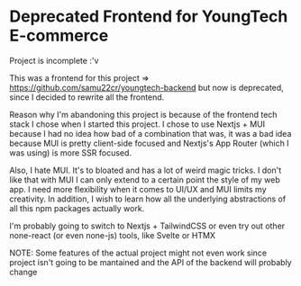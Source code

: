# Deprecated Frontend for YoungTech E-commerce

Project is incomplete :'v

This was a frontend for this project => https://github.com/samu22cr/youngtech-backend
but now is deprecated, since I decided to rewrite all the frontend.

Reason why I'm abandoning this project is because of the frontend tech stack
I chose when I started this project. I chose to use Nextjs + MUI because
I had no idea how bad of a combination that was, it was a bad idea because
MUI is pretty client-side focused and Nextjs's App Router (which I was using)
is more SSR focused.


Also, I hate MUI. It's to bloated and has a lot of weird magic tricks. I 
don't like that with MUI I can only extend to a certain point the style
of my web app. I need more flexibility when it comes to UI/UX and MUI
limits my creativity. In addition, I wish to learn how all the underlying
abstractions of all this npm packages actually work.


I'm probably going to switch to Nextjs + TailwindCSS or even try out
other none-react (or even none-js) tools, like Svelte or HTMX


NOTE: Some features of the actual project might not even work
since project isn't going to be mantained and the API of the 
backend will probably change

